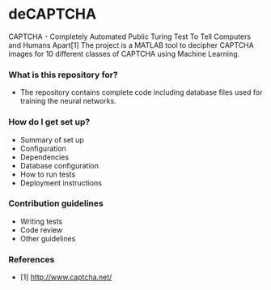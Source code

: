 # deCAPTCHA #

CAPTCHA - Completely Automated Public Turing Test To Tell Computers and Humans Apart[1]
The project is a MATLAB tool to decipher CAPTCHA images for 10 different classes of CAPTCHA using Machine Learning. 

### What is this repository for? ###

* The repository contains complete code including database files used for training the neural networks.

### How do I get set up? ###

* Summary of set up
* Configuration
* Dependencies
* Database configuration
* How to run tests
* Deployment instructions

### Contribution guidelines ###

* Writing tests
* Code review
* Other guidelines

### References ###

* [1] http://www.captcha.net/
